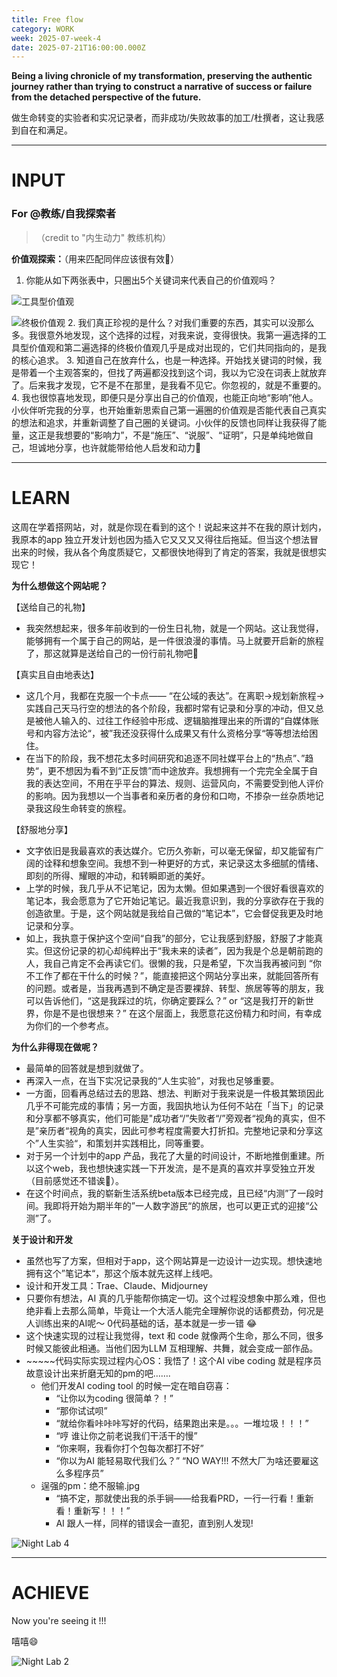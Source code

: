 ```yaml
---
title: Free flow
category: WORK
week: 2025-07-week-4
date: 2025-07-21T16:00:00.000Z
---
```


**Being a living chronicle of my transformation, preserving the authentic journey rather than trying to construct a narrative of success or failure from the detached perspective of the future.**

做生命转变的实验者和实况记录者，而非成功/失败故事的加工/杜撰者，这让我感到自在和满足。

***

# **INPUT**

### For @教练/自我探索者

> （credit to "内生动力" 教练机构）

**价值观探索：**（用来匹配同伴应该很有效🐶）

1. 你能从如下两张表中，只圈出5个关键词来代表自己的价值观吗？

![工具型价值观](/images/2025-07-week-0/工具型价值观.JPG)

![终极价值观](/images/2025-07-week-0/终极价值观.JPG)
2. 我们真正珍视的是什么？对我们重要的东西，其实可以没那么多。我很意外地发现，这个选择的过程，对我来说，变得很快。我第一遍选择的工具型价值观和第二遍选择的终极价值观几乎是成对出现的，它们共同指向的，是我的核心追求。
3. 知道自己在放弃什么，也是一种选择。开始找关键词的时候，我是带着一个主观答案的，但找了两遍都没找到这个词，我以为它没在词表上就放弃了。后来我才发现，它不是不在那里，是我看不见它。你忽视的，就是不重要的。
4. 我也很惊喜地发现，即便只是分享出自己的价值观，也能正向地“影响”他人。小伙伴听完我的分享，也开始重新思索自己第一遍圈的价值观是否能代表自己真实的想法和追求，并重新调整了自己圈的关键词。小伙伴的反馈也同样让我获得了能量，这正是我想要的“影响力”，不是“施压”、“说服”、“证明”，只是单纯地做自己，坦诚地分享，也许就能带给他人启发和动力🤩

***

# **LEARN**

这周在学着搭网站，对，就是你现在看到的这个！说起来这并不在我的原计划内，我原本的app 独立开发计划也因为插入它又又又又得往后拖延。但当这个想法冒出来的时候，我从各个角度质疑它，又都很快地得到了肯定的答案，我就是很想实现它！

**为什么想做这个网站呢？**

【送给自己的礼物】

* 我突然想起来，很多年前收到的一份生日礼物，就是一个网站。这让我觉得，能够拥有一个属于自己的网站，是一件很浪漫的事情。马上就要开启新的旅程了，那这就算是送给自己的一份行前礼物吧🎁

【真实且自由地表达】

* 这几个月，我都在克服一个卡点—— “在公域的表达”。在离职→规划新旅程→实践自己天马行空的想法的各个阶段，我都时常有记录和分享的冲动，但又总是被他人输入的、过往工作经验中形成、逻辑脑推理出来的所谓的“自媒体账号和内容方法论“，被”我还没获得什么成果又有什么资格分享“等等想法给困住。
* 在当下的阶段，我不想花太多时间研究和追逐不同社媒平台上的“热点”、”趋势“，更不想因为看不到“正反馈”而中途放弃。我想拥有一个完完全全属于自我的表达空间，不用在乎平台的算法、规则、运营风向，不需要受到他人评价的影响。因为我想以一个当事者和亲历者的身份和口吻，不掺杂一丝杂质地记录我这段生命转变的旅程。

【舒服地分享】

* 文字依旧是我最喜欢的表达媒介。它历久弥新，可以毫无保留，却又能留有广阔的诠释和想象空间。我想不到一种更好的方式，来记录这太多细腻的情绪、即刻的所得、耀眼的冲动，和转瞬即逝的美好。
* 上学的时候，我几乎从不记笔记，因为太懒。但如果遇到一个很好看很喜欢的笔记本，我会愿意为了它开始记笔记。最近我意识到，我的分享欲存在于我的创造欲里。于是，这个网站就是我给自己做的“笔记本”，它会督促我更及时地记录和分享。
* 如上，我执意于保护这个空间“自我”的部分，它让我感到舒服，舒服了才能真实。但这份记录的初心却纯粹出于“我未来的读者”，因为我是个总是朝前跑的人，我自己肯定不会再读它们。很懒的我，只是希望，下次当我再被问到 “你不工作了都在干什么的时候？”，能直接把这个网站分享出来，就能回答所有的问题。或者是，当我再遇到不确定是否要裸辞、转型、旅居等等的朋友，我可以告诉他们，“这是我踩过的坑，你确定要踩么？” or “这是我打开的新世界，你是不是也很想来？” 在这个层面上，我愿意花这份精力和时间，有幸成为你们的一个参考点。

**为什么非得现在做呢？**

* 最简单的回答就是想到就做了。
* 再深入一点，在当下实况记录我的“人生实验”，对我也足够重要。
* 一方面，回看再总结过去的思路、想法、判断对于我来说是一件极其繁琐因此几乎不可能完成的事情；另一方面，我固执地认为任何不站在「当下」的记录和分享都不够真实，他们可能是"成功者“/”失败者“/”旁观者“视角的真实，但不是”亲历者“视角的真实，因此可参考程度需要大打折扣。完整地记录和分享这个”人生实验“，和策划并实践相比，同等重要。
* 对于另一个计划中的app 产品，我花了大量的时间设计，不断地推倒重建。所以这个web，我也想快速实践一下开发流，是不是真的喜欢并享受独立开发（目前感觉还不错诶🤩）。
* 在这个时间点，我的崭新生活系统beta版本已经完成，且已经“内测”了一段时间。我即将开始为期半年的”一人数字游民“的旅居，也可以更正式的迎接“公测”了。

**关于设计和开发**

* 虽然也写了方案，但相对于app，这个网站算是一边设计一边实现。想快速地拥有这个”笔记本“，那这个版本就先这样上线吧。
* 设计和开发工具：Trae、Claude、Midjourney
* 只要你有想法，AI 真的几乎能帮你搞定一切。这个过程没想象中那么难，但也绝非看上去那么简单，毕竟让一个大活人能完全理解你说的话都费劲，何况是人训练出来的AI呢～ 0代码基础的话，基本就是一步一错 😂
* 这个快速实现的过程让我觉得，text 和 code 就像两个生命，那么不同，很多时候又能彼此相通。当他们因为LLM 互相理解、共舞，就会变成一部作品。
* \~\~\~\~\~代码实际实现过程内心OS：我悟了！这个AI vibe coding 就是程序员故意设计出来折磨无知的pm的吧…….
  * 他们开发AI coding tool 的时候一定在暗自窃喜：
    * “让你以为coding 很简单？！” 
    * “那你试试呗”
    *  “就给你看咔咔咔写好的代码，结果跑出来是。。。一堆垃圾！！！”
    * “哼 谁让你之前老说我们干活干的慢” 
    * “你来啊，我看你打个包每次都打不好”
    * “你以为AI 能轻易取代我们么？” “NO WAY!!! 不然大厂为啥还要雇这么多程序员”
  * 逞强的pm：绝不服输.jpg
    * “搞不定，那就使出我的杀手锏——给我看PRD，一行一行看！重新看！重新写！！！”
    * AI 跟人一样，同样的错误会一直犯，直到别人发现!

![Night Lab 4](/images/2025-07-week-1/night_lab4.png)

***

# **ACHIEVE**

Now you're seeing it !!!

嘻嘻😄

![Night Lab 2](/images/2025-07-week-1/night_lab2.png)

